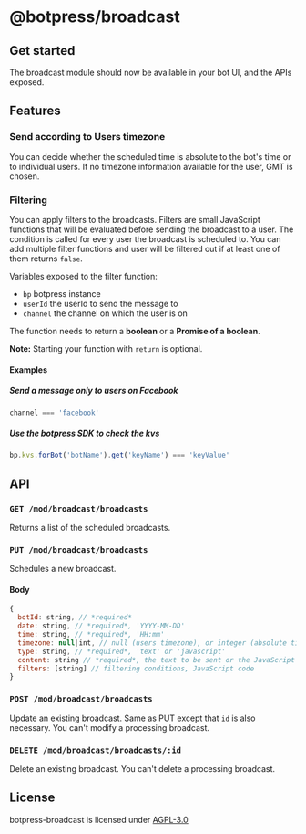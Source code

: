 # @botpress/broadcast

## Get started

The broadcast module should now be available in your bot UI, and the APIs exposed.

## Features

### Send according to Users timezone

You can decide whether the scheduled time is absolute to the bot's time or to individual users. If no timezone information available for the user, GMT is chosen.

### Filtering

You can apply filters to the broadcasts. Filters are small JavaScript functions that will be evaluated before sending the broadcast to a user. The condition is called for every user the broadcast is scheduled to. You can add multiple filter functions and user will be filtered out if at least one of them returns `false`.

Variables exposed to the filter function:

- `bp` botpress instance
- `userId` the userId to send the message to
- `channel` the channel on which the user is on

The function needs to return a **boolean** or a **Promise of a boolean**.

**Note:** Starting your function with `return` is optional.

#### Examples

##### Send a message only to users on Facebook

```js
channel === 'facebook'
```

##### Use the botpress SDK to check the kvs

```js
bp.kvs.forBot('botName').get('keyName') === 'keyValue'
```

## API

### `GET /mod/broadcast/broadcasts`

Returns a list of the scheduled broadcasts.

### `PUT /mod/broadcast/broadcasts`

Schedules a new broadcast.

#### Body

```js
{
  botId: string, // *required*
  date: string, // *required*, 'YYYY-MM-DD'
  time: string, // *required*, 'HH:mm'
  timezone: null|int, // null (users timezone), or integer (absolute timezone)
  type: string, // *required*, 'text' or 'javascript'
  content: string // *required*, the text to be sent or the JavaScript code to execute,
  filters: [string] // filtering conditions, JavaScript code
}
```

### `POST /mod/broadcast/broadcasts`

Update an existing broadcast. Same as PUT except that `id` is also necessary. You can't modify a processing broadcast.

### `DELETE /mod/broadcast/broadcasts/:id`

Delete an existing broadcast. You can't delete a processing broadcast.

## License

botpress-broadcast is licensed under [AGPL-3.0](/LICENSE)
